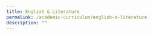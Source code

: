 ```yaml
---
title: English & Literature
permalink: /academic-curriculum/english-n-literature
description: ""
---
```

